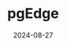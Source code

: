 ---  
layout: startup_page  
title: "pgEdge"  
id: "pgedge.com"  
permalink: "/pgedgepgedge.com08272024/"  
website: "https://www.pgedge.com"  
funding_round: ""  
funding_amount: "$10M"  
investors: "Rally Ventures, Sands Capital Ventures, Grotech Ventures"  
about: "pgEdge provides a fully distributed PostgreSQL database that is both open-source and based on standard PostgreSQL. Its unique multi-master replication technology reduces latency and ensures high availability for mission-critical applications. The company serves enterprise clients and SaaS companies needing highly distributed database solutions."  
markets: "Database, Open Source, Cloud, Cloud Data Services, Cloud Infrastructure, Information Technology, Network Hardware, Software"  
hq: "Alexandria, Virginia, United States"  
founded_year: "2022"  
linkedin: "https://www.linkedin.com/company/pgedge"  
twitter: "https://twitter.com/pgEdgeInc"  
instagram: ""  
facebook: ""  
crunchbase: "https://www.crunchbase.com/organization/pgedge"  
pitchbook: "https://pitchbook.com/profiles/company/521244-91"  

date_display: "27-Aug-2024"  
date: "2024-08-27"

# SEO Optimization  
meta_title: "pgEdge -  Funding ($10M)"  
meta_description: "pgEdge, pgEdge provides a fully distributed PostgreSQL database that is both open-source and based on standard PostgreSQL. Its unique multi-master replication..."  
meta_keywords: "pgEdge, Database, Open Source, Cloud, Cloud Data Services, Cloud Infrastructure, Information Technology, Network Hardware, Software,  funding"  
canonical_url: "https://startup.projectstartups.com/pgedgepgedge.com08272024/"  
---